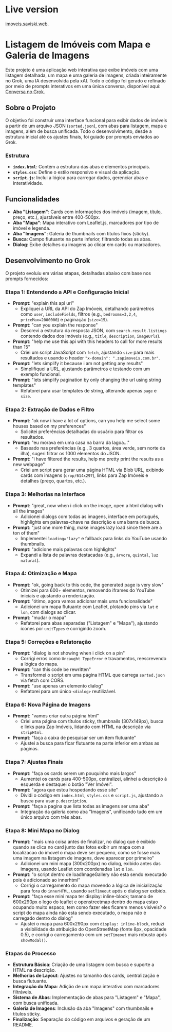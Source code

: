 # Live version

[imoveis.saviski.web](https://imoveis.saviski.web).

# Listagem de Imóveis com Mapa e Galeria de Imagens

Este projeto é uma aplicação web interativa que exibe imóveis com uma listagem detalhada, um mapa e uma galeria de imagens, criada inteiramente no Grok, uma IA desenvolvida pela xAI. Todo o código foi gerado e refinado por meio de prompts interativos em uma única conversa, disponível aqui: [Conversa no Grok](https://grok.com/share/bGVnYWN5_41982680-4854-4db8-99f7-2fe317f0ee90).

## Sobre o Projeto

O objetivo foi construir uma interface funcional para exibir dados de imóveis a partir de um arquivo JSON (`sorted.json`), com abas para listagem, mapa e imagens, além de busca unificada. Todo o desenvolvimento, desde a estrutura inicial até os ajustes finais, foi guiado por prompts enviados ao Grok.

### Estrutura

- **`index.html`**: Contém a estrutura das abas e elementos principais.
- **`styles.css`**: Define o estilo responsivo e visual da aplicação.
- **`script.js`**: Inclui a lógica para carregar dados, gerenciar abas e interatividade.

## Funcionalidades

- **Aba "Listagem"**: Cards com informações dos imóveis (imagem, título, preço, etc.), ajustáveis entre 400-500px.
- **Aba "Mapa"**: Mapa interativo com Leaflet.js, marcadores por tipo de imóvel e legenda.
- **Aba "Imagens"**: Galeria de thumbnails com títulos fixos (sticky).
- **Busca**: Campo flutuante na parte inferior, filtrando todas as abas.
- **Dialog**: Exibe detalhes ou imagens ao clicar em cards ou marcadores.

## Desenvolvimento no Grok

O projeto evoluiu em várias etapas, detalhadas abaixo com base nos prompts fornecidos:

### Etapa 1: Entendendo a API e Configuração Inicial

- **Prompt**: "explain this api url"
  - Expliquei a URL da API do Zap Imóveis, detalhando parâmetros como `user`, `includeFields`, filtros (e.g., `bedrooms=3,2,4`, `priceMax=2000000`) e paginação (`size=15`).
- **Prompt**: "can you explain the response"
  - Descrevi a estrutura da resposta JSON, com `search.result.listings` contendo dados dos imóveis (e.g., `title`, `description`, `imageUrls`).
- **Prompt**: "help me use this api with this headers to call for more results than 15"
  - Criei um script JavaScript com `fetch`, ajustando `size` para mais resultados e usando o header `"x-domain": ".zapimoveis.com.br"`.
- **Prompt**: "lets simplify it because i am not getting any results"
  - Simplifiquei a URL, ajustando parâmetros e testando com um exemplo funcional.
- **Prompt**: "lets simplify pagination by only changing the url using string templates"
  - Refatorei para usar templates de string, alterando apenas `page` e `size`.

### Etapa 2: Extração de Dados e Filtro

- **Prompt**: "ok now i have a lot of options, can you help me select some houses based on my preferences"
  - Solicitei preferências detalhadas do usuário para filtrar os resultados.
- **Prompt**: "eu morava em uma casa na barra da lagoa..."
  - Baseado nas preferências (e.g., 3 quartos, área verde, sem norte da ilha), sugeri filtrar os 1000 elementos do JSON.
- **Prompt**: "i have filtered the results, help me pretty print the results as a new webpage"
  - Criei um script para gerar uma página HTML via Blob URL, exibindo cards com imagens (`crop/614x297`), links para Zap Imóveis e detalhes (preço, quartos, etc.).

### Etapa 3: Melhorias na Interface

- **Prompt**: "great, now when i click on the image, open a html dialog with all the images"
  - Adicionei dialogs com todas as imagens, interface em português, highlights em palavras-chave na descrição e uma barra de busca.
- **Prompt**: "just one more thing, make images lazy load since there are a ton of them"
  - Implementei `loading="lazy"` e fallback para links do YouTube usando thumbnails.
- **Prompt**: "adicione mais palavras com highlights"
  - Expandi a lista de palavras destacadas (e.g., `árvore`, `quintal`, `luz natural`).

### Etapa 4: Otimização e Mapa

- **Prompt**: "ok, going back to this code, the generated page is very slow"
  - Otimizei para 600+ elementos, removendo iframes do YouTube iniciais e ajustando a renderização.
- **Prompt**: "ótimo, agora vamos adicionar mais uma funcionalidade"
  - Adicionei um mapa flutuante com Leaflet, plotando pins via `lat` e `lon`, com dialogs ao clicar.
- **Prompt**: "mudar o mapa"
  - Refatorei para abas separadas ("Listagem" e "Mapa"), ajustando ícones por `unitTypes` e corrigindo zoom.

### Etapa 5: Correções e Refatoração

- **Prompt**: "dialog is not showing when i click on a pin"
  - Corrigi erros como `Uncaught TypeError` e travamentos, reescrevendo a lógica do mapa.
- **Prompt**: "can this code be rewritten"
  - Transformei o script em uma página HTML que carrega `sorted.json` via fetch com CORS.
- **Prompt**: "use apenas um elemento dialog"
  - Refatorei para um único `<dialog>` reutilizável.

### Etapa 6: Nova Página de Imagens

- **Prompt**: "vamos criar outra página html"
  - Criei uma página com títulos sticky, thumbnails (307x149px), busca e links para Zap Imóveis, lidando com HTML na descrição via `stripHtml`.
- **Prompt**: "faça a caixa de pesquisar ser um item flutuante"
  - Ajustei a busca para ficar flutuante na parte inferior em ambas as páginas.

### Etapa 7: Ajustes Finais

- **Prompt**: "faça os cards serem um pouquinho mais largos"
  - Aumentei os cards para 400-500px, centralizei, alinhei a descrição à esquerda e destaquei o botão "Ver Imóvel".
- **Prompt**: "agora que estou hospedando esse site"
  - Dividi o código em `index.html`, `styles.css` e `script.js`, ajustando a busca para usar `p.description`.
- **Prompt**: "faça a pagina que lista todas as imagens ser uma aba"
  - Integração da galeria como aba "Imagens", unificando tudo em um único arquivo com três abas.

### Etapa 8: Mini Mapa no Dialog

- **Prompt**: "mais uma coisa antes de finalizar, no dialog que é exibido quando se clica no card junto das fotos exibir um mapa com a localizacao do imovel o mapa deve ser pequeno, como se fosse mais uma imagem na listagem de imagens, deve aparecer por primeiro"
  - Adicionei um mini mapa (300x200px) no dialog, exibido antes das imagens, usando Leaflet com coordenadas `lat` e `lon`.
- **Prompt**: "o script dentro de loadImageGallery não esta sendo executado pois é adicionado ao innerhtml"
  - Corrigi o carregamento do mapa movendo a lógica de inicialização para fora do `innerHTML`, usando `setTimeout` após o dialog ser exibido.
- **Prompt**: "faça esse mini mapa ter display: inline-block; tamano de 600x290px o logo do leaflet e openstreetmap dentro do mapa estao ocupando muito espaco, tem como fazer eles ficarem menos visiveis? o script do mapa ainda não esta sendo executado, o mapa não é carregado dentro do dialog"
  - Ajustei o mapa para 600x290px com `display: inline-block`, reduzi a visibilidade da atribuição do OpenStreetMap (fonte 8px, opacidade 0.5), e corrigi o carregamento com um `setTimeout` mais robusto após `showModal()`.

### Etapas do Processo

- **Estrutura Básica**: Criação de uma listagem com busca e suporte a HTML na descrição.
- **Melhorias de Layout**: Ajustes no tamanho dos cards, centralização e busca flutuante.
- **Integração do Mapa**: Adição de um mapa interativo com marcadores filtráveis.
- **Sistema de Abas**: Implementação de abas para "Listagem" e "Mapa", com busca unificada.
- **Galeria de Imagens**: Inclusão da aba "Imagens" com thumbnails e títulos sticky.
- **Finalização**: Separação do código em arquivos e geração de um README.
